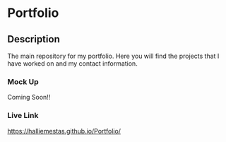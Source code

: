 # Portfolio

## Description
The main repository for my portfolio. Here you will find the projects that I have worked on and my contact information.

### Mock Up
Coming Soon!!

### Live Link
https://halliemestas.github.io/Portfolio/
